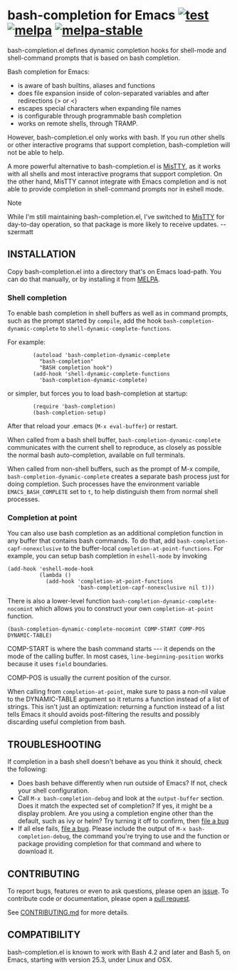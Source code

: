 # bash-completion for Emacs [![test](https://github.com/szermatt/emacs-bash-completion/workflows/test/badge.svg)](https://github.com/szermatt/emacs-bash-completion/actions) [![melpa](https://melpa.org/packages/bash-completion-badge.svg)](https://melpa.org/#/bash-completion) [![melpa-stable](https://stable.melpa.org/packages/bash-completion-badge.svg)](https://stable.melpa.org/#/bash-completion)


bash-completion.el defines dynamic completion hooks for shell-mode
and shell-command prompts that is based on bash completion.

Bash completion for Emacs:

- is aware of bash builtins, aliases and functions
- does file expansion inside of colon-separated variables
  and after redirections (> or <)
- escapes special characters when expanding file names
- is configurable through programmable bash completion
- works on remote shells, through TRAMP.

However, bash-completion.el only works with bash. If you run 
other shells or other interactive programs that support completion, 
bash-completion will not be able to help. 

A more powerful alternative to bash-completion.el is [MisTTY], 
as it works with all shells and most interactive programs that support 
completion. On the other hand, MisTTY cannot integrate with Emacs 
completion and is not able to provide completion in shell-command 
prompts nor in eshell mode. 

> [!NOTE]  
> While I'm still maintaining bash-completion.el, I've switched
> to [MisTTY] for day-to-day operation, so that package is more
> likely to receive updates. -- szermatt

[MisTTY]: http://github.com/szermatt/mistty

## INSTALLATION

Copy bash-completion.el into a directory that's on Emacs load-path.
You can do that manually, or by installing it from
[MELPA](https://melpa.org/#/getting-started).

### Shell completion

To enable bash completion in shell buffers as well as in command
prompts, such as the prompt started by `compile`, add the hook
`bash-completion-dynamic-complete` to
`shell-dynamic-complete-functions`.

For example:

```elisp
        (autoload 'bash-completion-dynamic-complete
          "bash-completion"
          "BASH completion hook")
        (add-hook 'shell-dynamic-complete-functions
          'bash-completion-dynamic-complete)
```

or simpler, but forces you to load bash-completion at startup:

```elisp
        (require 'bash-completion)
        (bash-completion-setup)
```

After that reload your .emacs (`M-x eval-buffer`) or restart.

When called from a bash shell buffer,
`bash-completion-dynamic-complete` communicates with the current shell
to reproduce, as closely as possible the normal bash auto-completion,
available on full terminals.

When called from non-shell buffers, such as the prompt of M-x compile,
`bash-completion-dynamic-complete` creates a separate bash process
just for doing completion. Such processes have the environment
variable `EMACS_BASH_COMPLETE` set to `t`, to help distinguish them
from normal shell processes.

### Completion at point

You can also use bash completion as an additional completion function
in any buffer that contains bash commands. To do that, add
`bash-completion-capf-nonexclusive` to the buffer-local
`completion-at-point-functions`. For example, you can setup bash
completion in `eshell-mode` by invoking

```elisp
(add-hook 'eshell-mode-hook
          (lambda ()
            (add-hook 'completion-at-point-functions
                      'bash-completion-capf-nonexclusive nil t)))
```

There is also a lower-level function
`bash-completion-dynamic-complete-nocomint` which allows you to
construct your own `completion-at-point` function.

```elisp
(bash-completion-dynamic-complete-nocomint COMP-START COMP-POS DYNAMIC-TABLE)
```

COMP-START is where the bash command starts --- it depends on the mode
of the calling buffer. In most cases, `line-beginning-position` works
because it uses `field` boundaries.

COMP-POS is usually the current position of the cursor.

When calling from `completion-at-point`, make sure to pass a non-nil
value to the DYNAMIC-TABLE argument so it returns a function instead
of a list of strings. This isn't just an optimization: returning a
function instead of a list tells Emacs it should avoids post-filtering
the results and possibly discarding useful completion from bash.

## TROUBLESHOOTING

If completion in a bash shell doesn't behave as you think it should, check
the following:

* Does bash behave differently when run outside of Emacs? If not, check
  your shell configuration.
* Call `M-x bash-completion-debug` and look at the `output-buffer` 
  section. Does it  match the expected set of completion? If yes, 
  it might be a display problem. Are you using a completion engine 
  other than the default, such as ivy or helm? Try turning it off to 
  confirm, then [file a bug][new_issue]
* If all else fails, [file a bug][new_issue]. Please include the output 
  of `M-x bash-completion-debug`, the command you're trying to use
  and the function or package providing completion for that command and
  where to download it. 

## CONTRIBUTING

To report bugs, features or even to ask questions, please open an [issue](https://github.com/szermatt/emacs-bash-completion/issues). To contribute code or documentation, please open a [pull request](https://github.com/szermatt/emacs-bash-completion/pulls). 

See [CONTRIBUTING.md](CONTRIBUTING.md) for more details. 

## COMPATIBILITY

bash-completion.el is known to work with Bash 4.2 and later and Bash
5, on Emacs, starting with version 25.3, under Linux and OSX. 

[new_issue]: https://github.com/szermatt/emacs-bash-completion/issues/new
